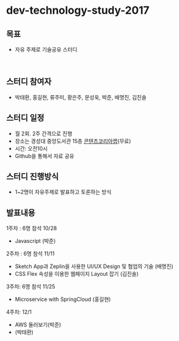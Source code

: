 # dev-technology-study-2017
## 목표

- 자유 주제로 기술공유 스터디

  ​

## 스터디 참여자

- 박태환, 홍길현, 류주미, 황은주, 문성욱, 박준, 배명진, 김진솔



## 스터디 일정

- 월 2회. 2주 간격으로 진행
- 장소는 경성대 중앙도서관 15층 [콘텐츠코리아랩](http://map.naver.com/local/siteview.nhn?code=11592587)(무료)
- 시간: 오전10시
- Github을 통해서 자료 공유



## 스터디 진행방식

- 1~2명이 자유주제로 발표하고 토론하는 방식



## 발표내용

1주차 : 6명 참석  10/28

- Javascript (박준)

2주차 : 6명 참석 11/11

- Sketch App과 Zeplin을 사용한 UI/UX Design 및 협업의 기술 (배명진)
- CSS Flex 속성을 이용한 웹페이지 Layout 잡기 (김진솔)


3주차: 6명 참석 11/25

- Microservice with SpringCloud (홍길현)

4주차: 12/1

- AWS 둘러보기(박준)
- (박태환)


